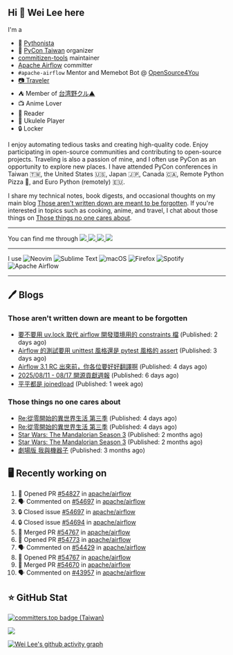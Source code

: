## Hi 👋 Wei Lee here

I'm a

* 🐍 [Pythonista](https://pycon-note.wei-lee.me/)
* 🐍 [PyCon Taiwan](https://tw.pycon.org/) organizer
* [commitizen-tools](https://github.com/commitizen-tools) maintainer
* [Apache Airflow](https://github.com/apache/airflow/) committer
* `#apache-airflow` Mentor and Memebot Bot @ [OpenSource4You](https://github.com/opensource4you/)
* [📷 Traveler](https://travlog.wei-lee.me/)
* ⛺ Member of [台湾野クル▲](https://twitter.com/Taiwannokuru)
* 📺 Anime Lover
* 📖 Reader
* 🎵 Ukulele Player
* 🔒 Locker

I enjoy automating tedious tasks and creating high-quality code. Enjoy participating in open-source communities and contributing to open-source projects. Traveling is also a passion of mine, and I often use PyCon as an opportunity to explore new places. I have attended PyCon conferences in Taiwan 🇹🇼, the United States 🇺🇸, Japan 🇯🇵, Canada 🇨🇦, Remote Python Pizza 🍕, and Euro Python (remotely) 🇪🇺.

I share my technical notes, book digests, and occasional thoughts on my main blog [Those aren't written down are meant to be forgotten](https://blog.wei-lee.me/). If you're interested in topics such as cooking, anime, and travel, I chat about those things on [Those things no one cares about](https://travlog.wei-lee.me/).


---

<p align="left">
You can find me through
  <a href="https://in.linkedin.com/in/clleew" target="blank">
    <img src="https://img.shields.io/badge/LinkedIn-0077B5?style=for-the-badge&logo=linkedin&logoColor=white" />
  </a>
  <a href="https://twitter.com/clleew" target="blank">
    <img src="https://img.shields.io/badge/Twitter-1DA1F2?style=for-the-badge&logo=twitter&logoColor=white" />
  </a>
  <a href="https://github.com/Lee-W/" target="blank">
    <img src="https://img.shields.io/badge/GitHub-100000?style=for-the-badge&logo=github&logoColor=white" />
  </a>
  <img src="https://img.shields.io/mastodon/follow/109323826846876448?domain=mtd.pythonasia.org" />
</p>

---

I use ![Neovim](https://img.shields.io/badge/NeoVim-%2357A143.svg?&style=for-the-badge&logo=neovim&logoColor=white) ![Sublime Text](https://img.shields.io/badge/sublime_text-%23575757.svg?style=for-the-badge&logo=sublime-text&logoColor=important) ![macOS](https://img.shields.io/badge/mac%20os-000000?style=for-the-badge&logo=macos&logoColor=F0F0F0) ![Firefox](https://img.shields.io/badge/Firefox-FF7139?style=for-the-badge&logo=Firefox-Browser&logoColor=white) ![Spotify](https://img.shields.io/badge/Spotify-1ED760?style=for-the-badge&logo=spotify&logoColor=white) ![Apache Airflow](https://img.shields.io/badge/Apache%20Airflow-017CEE?style=for-the-badge&logo=Apache%20Airflow&logoColor=white)

---


## 🖊️ Blogs

### Those aren't written down are meant to be forgotten

* [要不要用 uv.lock 取代 airflow 開發環境用的 constraints 檔](https://blog.wei-lee.me/posts/tech/2025/08/replace-constraints-with-uv-lock-mechanisms-for-dev-env-freeze) (Published: 2 days ago)
* [Airflow 的測試要用 unittest 風格還是 pytest 風格的 assert](https://blog.wei-lee.me/posts/tech/2025/08/consistent-test-assertion-style-pytest-native-vs-unittest-style) (Published: 3 days ago)
* [Airflow 3.1 RC 出來前，你各位要好好翻譯啊](https://blog.wei-lee.me/posts/tech/2025/08/complete-i18n-locales-for-airflow-3-1-RC) (Published: 4 days ago)
* [2025/08/11 - 08/17 開源貢獻週報](https://blog.wei-lee.me/posts/tech/2025/08/2025-08-11-08-17-open-source-report) (Published: 6 days ago)
* [平平都是 joinedload](https://blog.wei-lee.me/posts/tech/2025/08/same-joinedload-but-not-the-same) (Published: 1 week ago)

### Those things no one cares about
 
 * [Re:從零開始的異世界生活 第三季](https://travlog.wei-lee.me/posts/review/2025/08/star-wars-the-mandalorian-season-3) (Published: 4 days ago)
 * [Re:從零開始的異世界生活 第三季](https://travlog.wei-lee.me/posts/review/2025/08/star-wars-the-mandalorian-season-3) (Published: 4 days ago)
 * [Star Wars: The Mandalorian Season 3](https://travlog.wei-lee.me/posts/review/2025/05/star-wars-the-mandalorian-season-3) (Published: 2 months ago)
 * [Star Wars: The Mandalorian Season 3](https://travlog.wei-lee.me/posts/review/2025/05/star-wars-the-mandalorian-season-3) (Published: 2 months ago)
 * [劇場版 我與機器子](https://travlog.wei-lee.me/posts/review/2025/05/Boku-to-Roboko-Movie) (Published: 3 months ago)

## 🖥️ Recently working on

1. 💪 Opened PR [#54827](https://github.com/apache/airflow/pull/54827) in [apache/airflow](https://github.com/apache/airflow)
2. 🗣 Commented on [#54697](https://github.com/apache/airflow/issues/54697#issuecomment-3213872064) in [apache/airflow](https://github.com/apache/airflow)
3. 🔒 Closed issue [#54697](https://github.com/apache/airflow/issues/54697) in [apache/airflow](https://github.com/apache/airflow)
4. 🔒 Closed issue [#54694](https://github.com/apache/airflow/issues/54694) in [apache/airflow](https://github.com/apache/airflow)
5. 🎉 Merged PR [#54767](https://github.com/apache/airflow/pull/54767) in [apache/airflow](https://github.com/apache/airflow)
6. 💪 Opened PR [#54773](https://github.com/apache/airflow/pull/54773) in [apache/airflow](https://github.com/apache/airflow)
7. 🗣 Commented on [#54429](https://github.com/apache/airflow/issues/54429#issuecomment-3209895080) in [apache/airflow](https://github.com/apache/airflow)
8. 💪 Opened PR [#54767](https://github.com/apache/airflow/pull/54767) in [apache/airflow](https://github.com/apache/airflow)
9. 🎉 Merged PR [#54670](https://github.com/apache/airflow/pull/54670) in [apache/airflow](https://github.com/apache/airflow)
10. 🗣 Commented on [#43957](https://github.com/apache/airflow/issues/43957#issuecomment-3209259642) in [apache/airflow](https://github.com/apache/airflow)


## ⭐ GitHub Stat

[![committers.top badge (Taiwan)](https://user-badge.committers.top/taiwan_public/Lee-W.svg)](https://user-badge.committers.top/taiwan_public/Lee-W)

[![](https://github-readme-stats.vercel.app/api?username=Lee-W&show_icons=true&hide_title=true&cache_seconds=86400)](https://github.com/anuraghazra/github-readme-stats)

[![Wei Lee's github activity graph](https://github-readme-activity-graph.vercel.app/graph?username=Lee-W&theme=dracula)](https://github.com/ashutosh00710/github-readme-activity-graph)
